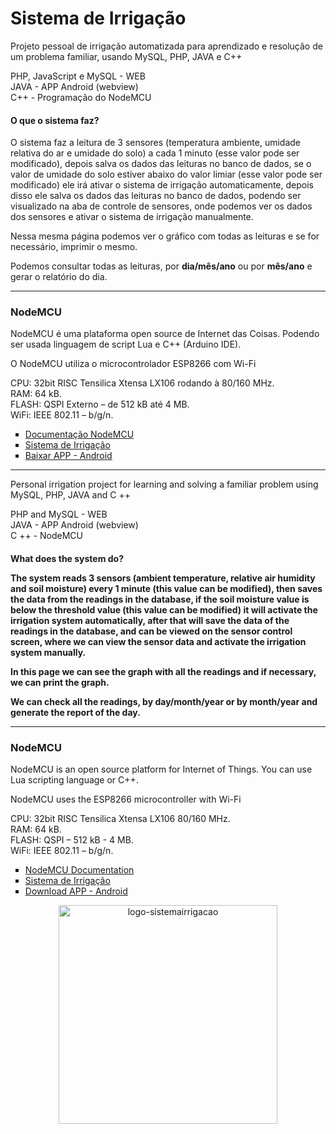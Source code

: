 <h1> Sistema de Irrigação </h1>

Projeto pessoal de irrigação automatizada para aprendizado e resolução de um problema familiar, usando MySQL, PHP, JAVA e C++

PHP, JavaScript e MySQL - WEB <br>
JAVA - APP Android (webview) <br>
C++ - Programação do NodeMCU <br>

<h4> O que o sistema faz? </h4> 
<p> O sistema faz a leitura de 3 sensores (temperatura ambiente, umidade relativa do ar e umidade do solo) a cada 1 minuto (esse valor pode ser modificado), depois salva os dados das leituras no banco de dados, se o valor de umidade do solo estiver abaixo do valor limiar (esse valor pode ser modificado) ele irá ativar o sistema de irrigação automaticamente, depois disso ele salva os dados das leituras no banco de dados, podendo ser visualizado na aba de controle de sensores, onde podemos ver os dados dos sensores e ativar o sistema de irrigação manualmente. </p> <p> Nessa mesma página podemos ver o gráfico com todas as leituras e se for necessário, imprimir o mesmo. </p> <p> Podemos consultar todas as leituras, por <b>dia/mês/ano</b> ou por <b>mês/ano</b> e gerar o relatório do dia. </p>

<hr>
<h3>NodeMCU</h3>

NodeMCU é uma plataforma open source de Internet das Coisas. Podendo ser usada linguagem de script Lua e C++ (Arduino IDE). 

O NodeMCU utiliza o microcontrolador ESP8266 com Wi-Fi

CPU: 32bit RISC Tensilica Xtensa LX106 rodando à 80/160 MHz.<br>
RAM: 64 kB.<br>
FLASH: QSPI Externo – de 512 kB até 4 MB.<br>
WiFi: IEEE 802.11 – b/g/n.<br>

<ul>
	<li type="square"><a href="https://nodemcu.readthedocs.io/en/master/"> Documentação NodeMCU </a></li>
  <li type="square"><a href="https://https://sistema-irrigacao-v1.000webhostapp.com/"> Sistema de Irrigação</a></li>
	<li type="square"><a href="https://drive.google.com/open?id=1Vx8kYPCS5qCr1-6K050pVNb7uhBmNmfs"> Baixar APP - Android </a></li>
</ul>

<hr> 

Personal irrigation project for learning and solving a familiar problem using MySQL, PHP, JAVA and C ++

PHP and MySQL - WEB <br>
JAVA - APP Android (webview) <br>
C ++ - NodeMCU <br>

<h4> What does the system do? </ h4>

<p> The system reads 3 sensors (ambient temperature, relative air humidity and soil moisture) every 1 minute (this value can be modified), then saves the data from the readings in the database, if the soil moisture value is below the threshold value (this value can be modified) it will activate the irrigation system automatically, after that will save the data of the readings in the database, and can be viewed on the sensor control screen, where we can view the sensor data and activate the irrigation system manually.</p> <p> In this page we can see the graph with all the readings and if necessary, we can print the graph.</p> <p> We can check all the readings, by <b>day/month/year</b> or by <b>month/year</b> and generate the report of the day. </p>

<hr>
<h3>NodeMCU</h3>

NodeMCU is an open source platform for Internet of Things. You can use Lua scripting language or C++.

NodeMCU uses the ESP8266 microcontroller with Wi-Fi

CPU: 32bit RISC Tensilica Xtensa LX106 80/160 MHz.<br>
RAM: 64 kB.<br>
FLASH: QSPI – 512 kB - 4 MB.<br>
WiFi: IEEE 802.11 – b/g/n.<br>

<ul>
	<li type="square"><a href="https://nodemcu.readthedocs.io/en/master/"> NodeMCU Documentation </a></li>
  <li type="square"><a href="https://https://sistema-irrigacao-v1.000webhostapp.com/"> Sistema de Irrigação </a></li>
	<li type="square"><a href="https://drive.google.com/open?id=1Vx8kYPCS5qCr1-6K050pVNb7uhBmNmfs"> Download APP - Android </a></li>
</ul>

<p align="center"><a href="https://sistema-irrigacao-v1.000webhostapp.com/"><img src="https://i.imgur.com/SiaAzG1.png" width="350" target="_blank" alt="logo-sistemairrigacao"/></a></p>
